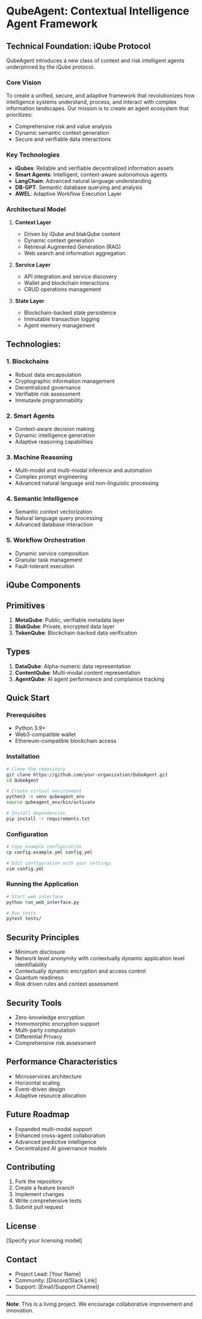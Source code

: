 # QubeAgent: Contextual Intelligence Agent Framework

## Technical Foundation: iQube Protocol

QubeAgent introduces a new class of context and risk intelligent agents underpinned by the iQube protocol.

### Core Vision

To create a unified, secure, and adaptive framework that revolutionizes how intelligence systems understand, process, and interact with complex information landscapes. Our mission is to create an agent ecosystem that prioritizes:
- Comprehensive risk and value analysis
- Dynamic semantic context generation
- Secure and verifiable data interactions


### Key Technologies

- **iQubes**: Reliable and verifiable decentralized information assets
- **Smart Agents**: Intelligent, context-aware autonomous agents
- **LangChain**: Advanced natural language understanding
- **DB-GPT**: Semantic database querying and analysis
- **AWEL**: Adaptive Workflow Execution Layer

### Architectural Model

1. **Context Layer**
   - Driven by iQube and blakQube content
   - Dynamic context generation
   - Retrieval Augmented Generation (RAG)
   - Web search and information aggregation

2. **Service Layer**
   - API integration and service discovery
   - Wallet and blockchain interactions
   - CRUD operations management

3. **State Layer**
   - Blockchain-backed state persistence
   - Immutable transaction logging
   - Agent memory management
  
## Technologies:

### 1. Blockchains
- Robust data encapsulation
- Cryptographic information management
- Decentralized governance
- Verifiable risk assessment
- Immutavle programmability 

### 2. Smart Agents
- Context-aware decision making
- Dynamic intelligence generation
- Adaptive reasoning capabilities

### 3. Machine Reasoning
- Multi-model and multi-modal inference and automation
- Complex prompt engineering
- Advanced natural language and non-linguistic processing

### 4. Semantic Intelligence
- Semantic context vectorization
- Natural language query processing
- Advanced database interaction

### 5. Workflow Orchestration
- Dynamic service composition
- Granular task management
- Fault-tolerant execution

## iQube Components

## Primitives
1. **MetaQube**: Public, verifiable metadata layer
2. **BlakQube**: Private, encrypted data layer
3. **TokenQube**: Blockchain-backed data verification

## Types
1. **DataQube**: Alpha-numeric data representation
2. **ContentQube**: Multi-modal content representation
3. **AgentQube**: AI agent performance and complaince tracking

## Quick Start

### Prerequisites
- Python 3.9+
- Web3-compatible wallet
- Ethereum-compatible blockchain access

### Installation

```bash
# Clone the repository
git clone https://github.com/your-organization/QubeAgent.git
cd QubeAgent

# Create virtual environment
python3 -m venv qubeagent_env
source qubeagent_env/bin/activate

# Install dependencies
pip install -r requirements.txt
```

### Configuration

```bash
# Copy example configuration
cp config.example.yml config.yml

# Edit configuration with your settings
vim config.yml
```

### Running the Application

```bash
# Start web interface
python run_web_interface.py

# Run tests
pytest tests/
```

## Security Principles

- Minimum disclosure 
- Network level anonymity with contextually dynamic application level identifiability
- Contextually dynamic encryption and access control
- Quantum readiness
- Risk driven rules and context assessment

## Security Tools

- Zero-knowledge encryption
- Homomorphic encryption support
- Multi-party computation
- Differential Privacy
- Comprehensive risk assessment

## Performance Characteristics

- Microservices architecture
- Horizontal scaling
- Event-driven design
- Adaptive resource allocation

## Future Roadmap

- Expanded multi-modal support
- Enhanced cross-agent collaboration
- Advanced predictive intelligence
- Decentralized AI governance models

## Contributing

1. Fork the repository
2. Create a feature branch
3. Implement changes
4. Write comprehensive tests
5. Submit pull request

## License

[Specify your licensing model]

## Contact

- Project Lead: [Your Name]
- Community: [Discord/Slack Link]
- Support: [Email/Support Channel]

---

**Note**: This is a living project. We encourage collaborative improvement and innovation.

